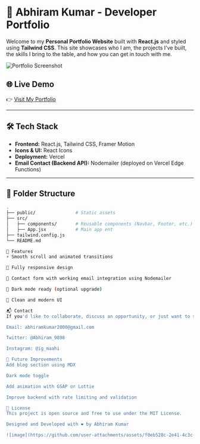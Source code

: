 # 💼 Abhiram Kumar - Developer Portfolio

Welcome to my **Personal Portfolio Website** built with **React.js** and styled using **Tailwind CSS**. This site showcases who I am, the projects I've built, the skills I bring to the table, and how you can get in touch with me.

![Portfolio Screenshot](./screenshot.png) <!-- Optional: Add a screenshot of your website -->

## 🌐 Live Demo

👉 [Visit My Portfolio](https://your-portfolio-link.vercel.app)

---

## 🛠️ Tech Stack

- **Frontend:** React.js, Tailwind CSS, Framer Motion
- **Icons & UI:** React Icons
- **Deployment:** Vercel
- **Email Contact (Backend API):** Nodemailer (deployed on Vercel Edge Functions)

---

## 📂 Folder Structure

```bash
.
├── public/               # Static assets
├── src/
│   ├── components/       # Reusable components (Navbar, Footer, etc.)
│   ├── App.jsx           # Main app ent
├── tailwind.config.js
└── README.md

🚀 Features
⚡ Smooth scroll and animated transitions

📱 Fully responsive design

📧 Contact form with working email integration using Nodemailer

🌙 Dark mode ready (optional upgrade)

🎯 Clean and modern UI

📬 Contact
If you'd like to collaborate, discuss an opportunity, or just want to say hi:

Email: abhiramkumar2000@gmail.com

Twitter: @Abhiram_9898

Instagram: @ig_maahi

🧠 Future Improvements
Add blog section using MDX

Dark mode toggle

Add animation with GSAP or Lottie

Improve backend with rate limiting and validation

📝 License
This project is open source and free to use under the MIT License.

Designed and Developed with ❤️ by Abhiram Kumar

![image](https://github.com/user-attachments/assets/f0eb528c-2e41-4c3c-b503-e4178b7b38bc)

